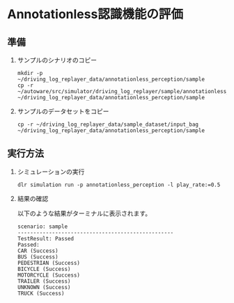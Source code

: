 # Annotationless認識機能の評価

## 準備

1. サンプルのシナリオのコピー

   ```shell
   mkdir -p ~/driving_log_replayer_data/annotationless_perception/sample
   cp -r ~/autoware/src/simulator/driving_log_replayer/sample/annotationless_perception/scenario.yaml ~/driving_log_replayer_data/annotationless_perception/sample
   ```

2. サンプルのデータセットをコピー

   ```shell
   cp -r ~/driving_log_replayer_data/sample_dataset/input_bag ~/driving_log_replayer_data/annotationless_perception/sample
   ```

## 実行方法

1. シミュレーションの実行

   ```shell
   dlr simulation run -p annotationless_perception -l play_rate:=0.5
   ```

2. 結果の確認

   以下のような結果がターミナルに表示されます。

   ```shell
   scenario: sample
   --------------------------------------------------
   TestResult: Passed
   Passed:
   CAR (Success)
   BUS (Success)
   PEDESTRIAN (Success)
   BICYCLE (Success)
   MOTORCYCLE (Success)
   TRAILER (Success)
   UNKNOWN (Success)
   TRUCK (Success)
   ```
